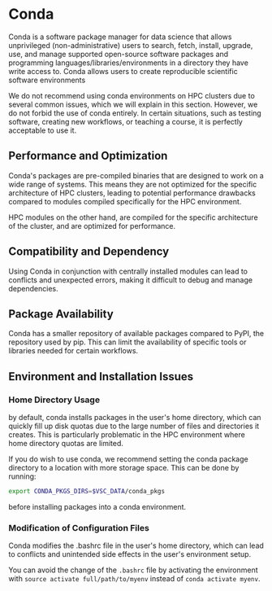 # Conda

Conda is a software package manager for data science that allows unprivileged (non-administrative) users to search, 
fetch, install, upgrade, use, and manage supported open-source software packages and 
programming languages/libraries/environments in a directory they have write access to. 
Conda allows users to create reproducible scientific software environments

We do not recommend using conda environments on HPC clusters due to several common issues, 
which we will explain in this section. However, we do not forbid the use of conda entirely. In certain situations, 
such as testing software, creating new workflows, or teaching a course, it is perfectly acceptable to use it.

## Performance and Optimization

Conda's packages are pre-compiled binaries that are designed to work on a wide range of systems. 
This means they are not optimized for the specific architecture of HPC clusters, 
leading to potential performance drawbacks compared to modules compiled specifically for the HPC environment.

HPC modules on the other hand, are compiled for the specific architecture of the cluster,
and are optimized for performance.

## Compatibility and Dependency

Using Conda in conjunction with centrally installed modules can lead to conflicts and unexpected errors, 
making it difficult to debug and manage dependencies.

## Package Availability

Conda has a smaller repository of available packages compared to PyPI, the repository used by pip. 
This can limit the availability of specific tools or libraries needed for certain workflows.

## Environment and Installation Issues

### Home Directory Usage

by default, conda installs packages in the user's home directory, 
which can quickly fill up disk quotas due to the large number of files and directories it creates. 
This is particularly problematic in the HPC environment where home directory quotas are limited.

If you do wish to use conda, we recommend setting the conda package directory to a location with more storage 
space. This can be done by running: 

```bash
export CONDA_PKGS_DIRS=$VSC_DATA/conda_pkgs
```

before installing packages into a conda environment.


### Modification of Configuration Files

Conda modifies the .bashrc file in the user's home directory, 
which can lead to conflicts and unintended side effects in the user's environment setup.

You can avoid the change of the `.bashrc` file by activating the environment with `source activate full/path/to/myenv`
instead of `conda activate myenv`.